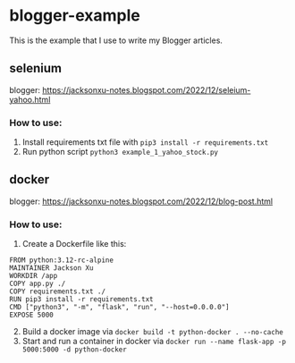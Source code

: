 # blogger-example
This is the example that I use to write my Blogger articles.

## selenium 
blogger: https://jacksonxu-notes.blogspot.com/2022/12/seleium-yahoo.html

### How to use:
1. Install requirements txt file with `pip3 install -r requirements.txt`
2. Run python script `python3 example_1_yahoo_stock.py`

## docker 
blogger: https://jacksonxu-notes.blogspot.com/2022/12/blog-post.html

### How to use:
1. Create a Dockerfile like this:
```
FROM python:3.12-rc-alpine
MAINTAINER Jackson Xu
WORKDIR /app
COPY app.py ./
COPY requirements.txt ./
RUN pip3 install -r requirements.txt
CMD ["python3", "-m", "flask", "run", "--host=0.0.0.0"]
EXPOSE 5000
```
2. Build a docker image via `docker build -t python-docker . --no-cache`
3. Start and run a container in docker via `docker run --name flask-app -p 5000:5000 -d python-docker`
